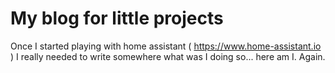 # My blog for little projects
Once I started playing with home assistant ( https://www.home-assistant.io ) I really needed to write somewhere what was I doing so... here am I. Again.

